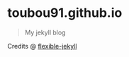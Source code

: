 # toubou91.github.io
> My jekyll blog

Credits @ [flexible-jekyll](https://github.com/artemsheludko/flexible-jekyll)
